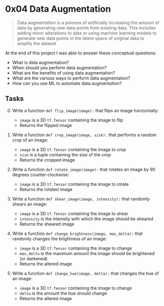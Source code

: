 # 0x04 Data Augmentation

> Data augmentation is a process of artificially increasing the amount of data by generating new data points from existing data. This includes adding minor alterations to data or using machine learning models to generate new data points in the latent space of original data to amplify the dataset

At the end of this project I was able to answer these conceptual questions:

* What is data augmentation?
* When should you perform data augmentation?
* What are the benefits of using data augmentation?
* What are the various ways to perform data augmentation?
* How can you use ML to automate data augmentation?

## Tasks

0. Write a function `def flip_image(image):` that flips an image horizontally:

    * `image` is a 3D `tf.Tensor` containing the image to flip
    * Returns the flipped image

1. Write a function `def crop_image(image, size):` that performs a random crop of an image:

    * `image` is a 3D `tf.Tensor` containing the image to crop
    * `size` is a tuple containing the size of the crop
    * Returns the cropped image

2. Write a function `def rotate_image(image):` that rotates an image by 90 degrees counter-clockwise:

    * `image` is a 3D `tf.Tensor` containing the image to rotate
    * Returns the rotated image

3. Write a function `def shear_image(image, intensity):` that randomly shears an image:

    * `image` is a 3D `tf.Tensor` containing the image to shear
    * `intensity` is the intensity with which the image should be sheared
    * Returns the sheared image

4. Write a function `def change_brightness(image, max_delta):` that randomly changes the brightness of an image:

    * `image` is a 3D `tf.Tensor` containing the image to change
    * `max_delta` is the maximum amount the image should be brightened (or darkened)
    * Returns the altered image

5. Write a function `def change_hue(image, delta):` that changes the hue of an image:

    * `image` is a 3D `tf.Tensor` containing the image to change
    * `delta` is the amount the hue should change
    * Returns the altered image

